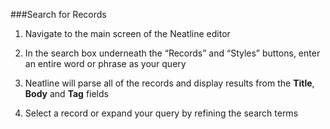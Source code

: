###Search for Records

1. Navigate to the main screen of the Neatline editor

2. In the search box underneath the “Records” and “Styles” buttons, enter an entire word or phrase as your query

3. Neatline will parse all of the records and display results from the **Title**, **Body** and **Tag** fields

4. Select a record or expand your query by refining the search terms

